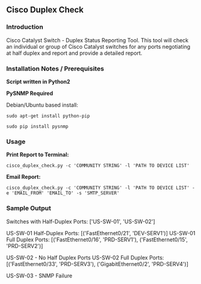 ## Cisco Duplex Check

### Introduction

Cisco Catalyst Switch - Duplex Status Reporting Tool.  This tool will check an individual or group of Cisco Catalyst switches for any ports negotiating at half duplex and report and provide a detailed report.

### Installation Notes / Prerequisites

**Script written in Python2**

**PySNMP Required**

Debian/Ubuntu based install:
```
sudo apt-get install python-pip

sudo pip install pysnmp
```

### Usage

**Print Report to Terminal:**
```
cisco_duplex_check.py -c 'COMMUNITY STRING' -l 'PATH TO DEVICE LIST' 
```
**Email Report:**
```
cisco_duplex_check.py -c 'COMMUNITY STRING' -l 'PATH TO DEVICE LIST' -e 'EMAIL_FROM' 'EMAIL_TO' -s 'SMTP_SERVER'
```

### Sample Output

Switches with Half-Duplex Ports: ['US-SW-01', 'US-SW-02']

US-SW-01 Half-Duplex Ports:
[('FastEthernet0/21', 'DEV-SERV1')]
US-SW-01 Full Duplex Ports:
[('FastEthernet0/16', 'PRD-SERV1'), ('FastEthernet0/15', 'PRD-SERV2')]

US-SW-02 - No Half Duplex Ports
US-SW-02 Full Duplex Ports:
[('FastEthernet0/33', 'PRD-SERV3'), ('GigabitEthernet0/2', 'PRD-SERV4')]

US-SW-03 - SNMP Failure
